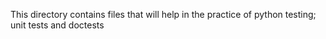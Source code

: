 This directory contains files that will help in the practice of python testing; unit tests and doctests
